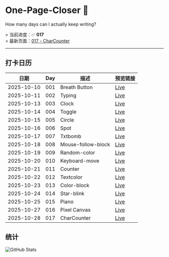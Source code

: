 # One-Page-Closer 🚀  
How many days can I actually keep writing?

&gt; 当前进度：✅ **017**  
&gt; 最新页面：[017 - CharCounter](https://garfieldreams.github.io/one-page-closer/pages/017-CharCounter/017-CharCounter.html)

---

## 打卡日历
| 日期 | Day | 描述 | 预览链接 |
| ---- | --- | ---- | -------- |
| 2025-10-10 | 001 | Breath Button | [Live](https://garfieldreams.github.io/one-page-closer/pages/001-Breath/001-Breath.html) |
| 2025-10-11 | 002 | Typing | [Live](https://garfieldreams.github.io/one-page-closer/pages/002-Typing/002-Typing.html) |
| 2025-10-13 | 003 | Clock | [Live](https://garfieldreams.github.io/one-page-closer/pages/003-Clock/003-Clock/003-Clock.html) |
| 2025-10-14 | 004 | Toggle | [Live](https://garfieldreams.github.io/one-page-closer/pages/004-Toggle/004-Toggle.html) |
| 2025-10-15 | 005 | Circle | [Live](https://garfieldreams.github.io/one-page-closer/pages/005-Circle/005-Circle.html) |
| 2025-10-16 | 006 | Spot | [Live](https://garfieldreams.github.io/one-page-closer/pages/006-Spot/006-Spot.html) |
| 2025-10-17 | 007 | Txtbomb | [Live](https://garfieldreams.github.io/one-page-closer/pages/007-Txtbomb/007-Txtbomb.html) |
| 2025-10-18 | 008 | Mouse-follow-block | [Live](https://garfieldreams.github.io/one-page-closer/pages/008-Mouse-follow-block/008-Mouse-follow-block.html) |
| 2025-10-19 | 009 | Random-color | [Live](https://garfieldreams.github.io/one-page-closer/pages/009-Random-color/009-Random-color.html) |
| 2025-10-20 | 010 | Keyboard-move | [Live](https://garfieldreams.github.io/one-page-closer/pages/010-Keyboard-move/010-Keyboard-move.html) |
| 2025-10-21 | 011 | Counter | [Live](https://garfieldreams.github.io/one-page-closer/pages/011-Counter/011-Counter.html) |
| 2025-10-22 | 012 | Textcolor | [Live](https://garfieldreams.github.io/one-page-closer/pages/012-Textcolor/012-Text-color.html) |
| 2025-10-23 | 013 | Color-block | [Live](https://garfieldreams.github.io/one-page-closer/pages/013-Color-block/013-Color-Block.html) |
| 2025-10-24 | 014 | Star-blink | [Live](https://garfieldreams.github.io/one-page-closer/pages/014-Star-blink/014-Star-blink.html) |
| 2025-10-25 | 015 | Piano | [Live](https://garfieldreams.github.io/one-page-closer/pages/015-Piano/015-Piano.html) |
| 2025-10-27 | 016 | Pixel Canvas | [Live](https://garfieldreams.github.io/one-page-closer/pages/016-Pixel-canvas/016-Pixel-canvas.html)
| 2025-10-28 | 017 | CharCounter | [Live](https://garfieldreams.github.io/one-page-closer/pages/017-CharCounter/017-CharCounter.html) |


## 统计
![GitHub Stats](https://github-readme-stats.vercel.app/api?username=garfieldreams&theme=dark&hide=prs,issues)
